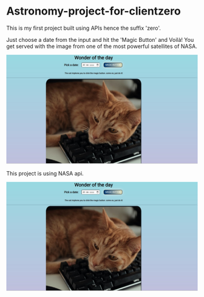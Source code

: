 # Astronomy-project-for-clientzero

This is my first project built using APIs hence the suffix 'zero'.

Just choose a date from the input and hit the 'Magic Button' and Voilà! You get served with the image from one of the most powerful satellites of NASA.

![Astronomy project](/thumb.jpg)

This project is using NASA api.

![Astronomy project](/thumb.jpg)

